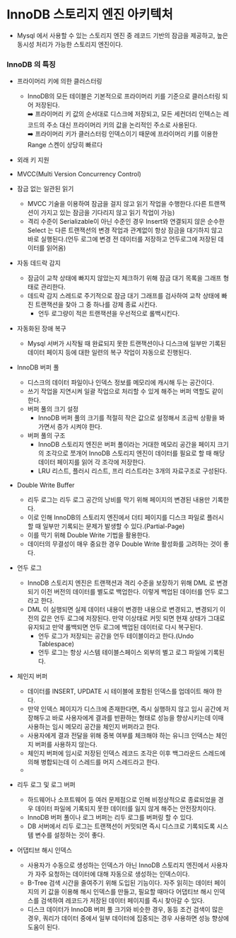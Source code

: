 # InnoDB 스토리지 엔진 아키텍처
- Mysql 에서 사용할 수 있는 스토리지 엔진 중 레코드 기반의 잠금을 제공하고, 높은 동시성 처리가 가능한 스토리지 엔진이다.


### InnoDB 의 특징

- 프라이머리 키에 의한 클러스터링
    - InnoDB의 모든 테이블은 기본적으로 프라이머리 키를 기준으로 클러스터링 되어 저장된다.\
    ➡️ 프라이머리 키 값의 순서대로 디스크에 저장되고, 모든 세컨더리 인텍스는 레코드의 주소 대신 프라이머리 키의 값을 논리적인 주소로 사용된다.\
    ➡️ 프라이머리 키가 클러스터링 인덱스이기 때문에 프라이머리 키를 이용한 Range 스켄이 상당히 빠르다

- 외래 키 지원
- MVCC(Multi Version Concurrency Control)
- 잠금 없는 일관된 읽기
    - MVCC 기술을 이용하여 잠금을 걸지 않고 읽기 작업을 수행한다.(다른 트랜잭션이 가지고 있는 잠금을 기다리지 않고 읽기 작업이 가능)
    - 격리 수준이 Serializable이 아닌 수준인 경우 Insert와 연결되지 않은 순수한 Select 는 다른 트랜잭션의 변경 작업과 관계없이 항상 잠금을 대기하지 않고 바로 실행된다.(언두 로그에 변경 전 데이터를 저장하고 언두로그에 저장된 데이터를 읽어옴)
- 자동 데드락 감지
    - 잠금이 교착 상태에 빠지지 않았는지 체크하기 위해 잠금 대기 목록을 그래프 형태로 관리한다.
    - 데드락 감지 스레드로 주기적으로 잠금 대기 그래프를 검사하여 교착 상태에 빠진 트랜잭션을 찾아 그 중 하나를 강제 종료 시킨다.
        - 언두 로그량이 적은 트랜잭션을 우선적으로 롤백시킨다.
- 자동화된 장애 복구
    - Mysql 서버가 시작될 때 완료되지 못한 트랜잭션이나 디스크에 일부만 기록된 데이터 페이지 등에 대한 일련의 복구 작업이 자동으로 진행된다.
- InnoDB 버퍼 풀
    - 디스크의 데이터 파일이나 인덱스 정보를 메모리에 캐시해 두는 공간이다. 
    - 쓰기 작업을 지연시켜 일괄 작업으로 처리할 수 있게 해주는 버퍼 역할도 같이 한다.
    - 버퍼 풀의 크기 설정
        - InnoDB 버퍼 풀의 크기를 적절히 작은 값으로 설정해서 조금씩 상황을 봐 가면서 증가 시켜야 한다.
    - 버퍼 풀의 구조
        - InnoDB 스토리지 엔진은 버퍼 풀이라는 거대한 메모리 공간을 페이지 크기의 조각으로 쪼개어 InnoDB 스토리지 엔진이 데이터를 필요로 할 때 해당 데이터 페이지를 읽어 각 조각에 저장한다.
        - LRU 리스트, 플러시 리스트, 프리 리스트라는 3개의 자료구조로 구성된다.
- Double Write Buffer
    - 리두 로그는 리두 로그 공간의 낭비를 막기 위해 페이지의 변경된 내용만 기록한다. 
    - 이로 인해 InnoDB의 스토리지 엔진에서 더티 페이지를 디스크 파일로 플러시할 때 일부만 기록되는 문제가 발생할 수 있다.(Partial-Page)
    - 이를 막기 위해 Double Write 기법을 활용한다. 
    - 데이터의 무결성이 매우 중요한 경우 Double Write 활성화를 고려하는 것이 좋다.
- 언두 로그
    - InnoDB 스토리지 엔진은 트랜잭션과 격리 수준을 보장하기 위해 DML 로 변경되기 이전 버전의 데이터를 별도로 백업한다. 이렇게 백업된 데이터를 언두 로그라고 한다.
    - DML 이 실행되면 실제 데이터 내용이 변경한 내용으로 변경되고, 변경되기 이전의 값은 언두 로그에 저장된다. 만약 이상태로 커밋 되면 현재 상태가 그대로 유지되고 만약 롤백되면 언두 로그에 백업된 데이터로 다시 복구된다.
        - 언두 로그가 저장되는 공간을 언두 테이블이라고 한다.(Undo Tablespace) 
        - 언두 로그는 항상 시스템 테이블스페이스 외부의 별고 로그 파일에 기록된다.
- 체인지 버퍼
    - 데이터를 INSERT, UPDATE 시 테이블에 포함된 인덱스를 업데이트 해야 한다.
    - 만약 인덱스 페이지가 디스크에 존재한다면, 즉시 실행하지 않고 임시 공간에 저장해두고 바로 사용자에게 결과를 반환하는 형태로 성능을 향상시키는데 이때 사용하는 임시 메모리 공간을 체인지 버퍼라고 한다.
    - 사용자에게 결과 전달을 위해 중복 여부를 체크해야 하는 유니크 인덱스는 체인지 버퍼를 사용하지 않는다.
    - 체인지 버퍼에 임시로 저장된 인덱스 레코드 조각은 이후 백그라운드 스레드에 의해 병합되는데 이 스레드를 머지 스레드라고 한다.
    - 
- 리두 로그 및 로그 버퍼
    - 하드웨어나 소프트웨어 등 여러 문제점으로 인해 비정상적으로 종료되었을 경우 데이터 파일에 기록되지 못한 데이터를 잃지 않게 해주는 안전장치이다.
    - InnoDB 버퍼 풀이나 로그 버퍼는 리두 로그를 버퍼링 할 수 있다.
    - DB 서버에서 리두 로그는 트랜잭션이 커밋되면 즉시 디스크로 기록되도록 시스템 변수를 설정하는 것이 좋다.
- 어댑티브 해시 인덱스
    - 사용자가 수동으로 생성하는 인덱스가 아닌 InnoDB 스토리지 엔진에서 사용자가 자주 요청하는 데이터에 대해 자동으로 생성하는 인덱스이다.
    - B-Tree 검색 시간을 줄여주기 위해 도입된 기능이다. 자주 읽히는 데이터 페이지의 키 값을 이용해 해시 인덱스를 만들고, 필요할 때마다 어댑티브 해시 인덱스를 검색하여 레코드가 저장된 데이터 페이지를 즉시 찾아갈 수 있다.
    - 디스크 데이터가 InnoDB 버퍼 풀 크기와 비슷한 경우, 동등 조건 검색이 많은 경우, 쿼리가 데이터 중에서 일부 데이터에 집중되는 경우 사용하면 성능 향상에 도움이 된다.
